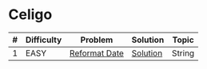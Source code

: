 # Celigo

| # | Difficulty | Problem | Solution | Topic |
|---|------------|---------|----------|--------|
| 1 | EASY | [Reformat Date](https://leetcode.com/problems/reformat-date) | [Solution](../coding/datastructures/string/FormateDate.java) | String |
